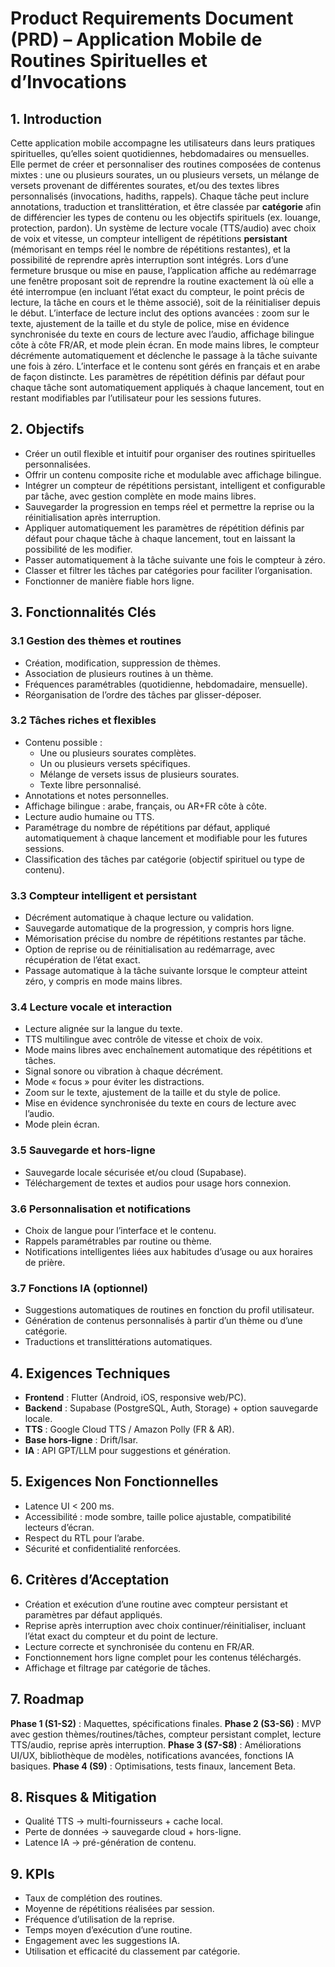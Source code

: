 # Product Requirements Document (PRD) – Application Mobile de Routines Spirituelles et d’Invocations

## 1. Introduction
Cette application mobile accompagne les utilisateurs dans leurs pratiques spirituelles, qu’elles soient quotidiennes, hebdomadaires ou mensuelles. Elle permet de créer et personnaliser des routines composées de contenus mixtes : une ou plusieurs sourates, un ou plusieurs versets, un mélange de versets provenant de différentes sourates, et/ou des textes libres personnalisés (invocations, hadiths, rappels). Chaque tâche peut inclure annotations, traduction et translittération, et être classée par **catégorie** afin de différencier les types de contenu ou les objectifs spirituels (ex. louange, protection, pardon). Un système de lecture vocale (TTS/audio) avec choix de voix et vitesse, un compteur intelligent de répétitions **persistant** (mémorisant en temps réel le nombre de répétitions restantes), et la possibilité de reprendre après interruption sont intégrés. Lors d’une fermeture brusque ou mise en pause, l’application affiche au redémarrage une fenêtre proposant soit de reprendre la routine exactement là où elle a été interrompue (en incluant l’état exact du compteur, le point précis de lecture, la tâche en cours et le thème associé), soit de la réinitialiser depuis le début. L’interface de lecture inclut des options avancées : zoom sur le texte, ajustement de la taille et du style de police, mise en évidence synchronisée du texte en cours de lecture avec l’audio, affichage bilingue côte à côte FR/AR, et mode plein écran. En mode mains libres, le compteur décrémente automatiquement et déclenche le passage à la tâche suivante une fois à zéro. L’interface et le contenu sont gérés en français et en arabe de façon distincte. Les paramètres de répétition définis par défaut pour chaque tâche sont automatiquement appliqués à chaque lancement, tout en restant modifiables par l’utilisateur pour les sessions futures.

## 2. Objectifs
- Créer un outil flexible et intuitif pour organiser des routines spirituelles personnalisées.
- Offrir un contenu composite riche et modulable avec affichage bilingue.
- Intégrer un compteur de répétitions persistant, intelligent et configurable par tâche, avec gestion complète en mode mains libres.
- Sauvegarder la progression en temps réel et permettre la reprise ou la réinitialisation après interruption.
- Appliquer automatiquement les paramètres de répétition définis par défaut pour chaque tâche à chaque lancement, tout en laissant la possibilité de les modifier.
- Passer automatiquement à la tâche suivante une fois le compteur à zéro.
- Classer et filtrer les tâches par catégories pour faciliter l’organisation.
- Fonctionner de manière fiable hors ligne.

## 3. Fonctionnalités Clés

### 3.1 Gestion des thèmes et routines
- Création, modification, suppression de thèmes.
- Association de plusieurs routines à un thème.
- Fréquences paramétrables (quotidienne, hebdomadaire, mensuelle).
- Réorganisation de l’ordre des tâches par glisser-déposer.

### 3.2 Tâches riches et flexibles
- Contenu possible :
  - Une ou plusieurs sourates complètes.
  - Un ou plusieurs versets spécifiques.
  - Mélange de versets issus de plusieurs sourates.
  - Texte libre personnalisé.
- Annotations et notes personnelles.
- Affichage bilingue : arabe, français, ou AR+FR côte à côte.
- Lecture audio humaine ou TTS.
- Paramétrage du nombre de répétitions par défaut, appliqué automatiquement à chaque lancement et modifiable pour les futures sessions.
- Classification des tâches par catégorie (objectif spirituel ou type de contenu).

### 3.3 Compteur intelligent et persistant
- Décrément automatique à chaque lecture ou validation.
- Sauvegarde automatique de la progression, y compris hors ligne.
- Mémorisation précise du nombre de répétitions restantes par tâche.
- Option de reprise ou de réinitialisation au redémarrage, avec récupération de l’état exact.
- Passage automatique à la tâche suivante lorsque le compteur atteint zéro, y compris en mode mains libres.

### 3.4 Lecture vocale et interaction
- Lecture alignée sur la langue du texte.
- TTS multilingue avec contrôle de vitesse et choix de voix.
- Mode mains libres avec enchaînement automatique des répétitions et tâches.
- Signal sonore ou vibration à chaque décrément.
- Mode « focus » pour éviter les distractions.
- Zoom sur le texte, ajustement de la taille et du style de police.
- Mise en évidence synchronisée du texte en cours de lecture avec l’audio.
- Mode plein écran.

### 3.5 Sauvegarde et hors-ligne
- Sauvegarde locale sécurisée et/ou cloud (Supabase).
- Téléchargement de textes et audios pour usage hors connexion.

### 3.6 Personnalisation et notifications
- Choix de langue pour l’interface et le contenu.
- Rappels paramétrables par routine ou thème.
- Notifications intelligentes liées aux habitudes d’usage ou aux horaires de prière.

### 3.7 Fonctions IA (optionnel)
- Suggestions automatiques de routines en fonction du profil utilisateur.
- Génération de contenus personnalisés à partir d’un thème ou d’une catégorie.
- Traductions et translittérations automatiques.

## 4. Exigences Techniques
- **Frontend** : Flutter (Android, iOS, responsive web/PC).
- **Backend** : Supabase (PostgreSQL, Auth, Storage) + option sauvegarde locale.
- **TTS** : Google Cloud TTS / Amazon Polly (FR & AR).
- **Base hors-ligne** : Drift/Isar.
- **IA** : API GPT/LLM pour suggestions et génération.

## 5. Exigences Non Fonctionnelles
- Latence UI < 200 ms.
- Accessibilité : mode sombre, taille police ajustable, compatibilité lecteurs d’écran.
- Respect du RTL pour l’arabe.
- Sécurité et confidentialité renforcées.

## 6. Critères d’Acceptation
- Création et exécution d’une routine avec compteur persistant et paramètres par défaut appliqués.
- Reprise après interruption avec choix continuer/réinitialiser, incluant l’état exact du compteur et du point de lecture.
- Lecture correcte et synchronisée du contenu en FR/AR.
- Fonctionnement hors ligne complet pour les contenus téléchargés.
- Affichage et filtrage par catégorie de tâches.

## 7. Roadmap
**Phase 1 (S1-S2)** : Maquettes, spécifications finales.
**Phase 2 (S3-S6)** : MVP avec gestion thèmes/routines/tâches, compteur persistant complet, lecture TTS/audio, reprise après interruption.
**Phase 3 (S7-S8)** : Améliorations UI/UX, bibliothèque de modèles, notifications avancées, fonctions IA basiques.
**Phase 4 (S9)** : Optimisations, tests finaux, lancement Beta.

## 8. Risques & Mitigation
- Qualité TTS → multi-fournisseurs + cache local.
- Perte de données → sauvegarde cloud + hors-ligne.
- Latence IA → pré-génération de contenu.

## 9. KPIs
- Taux de complétion des routines.
- Moyenne de répétitions réalisées par session.
- Fréquence d’utilisation de la reprise.
- Temps moyen d’exécution d’une routine.
- Engagement avec les suggestions IA.
- Utilisation et efficacité du classement par catégorie.

